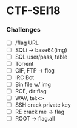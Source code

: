 # CTF-SEI18

### Challenges

- [ ] /flag URL
- [ ] SQLi -> base64(img)
- [ ] SQL user/pass, table
- [ ] Torrent
- [ ] GIF, FTP -> flog
- [ ] IRC Bot
- [ ] Bin file w/ img
- [ ] RCE, dir flag
- [ ] WAV, tel:<>
- [ ] SSH crack private key
- [ ] RE crack me -> flag
- [ ] ROOT -> flag.all
